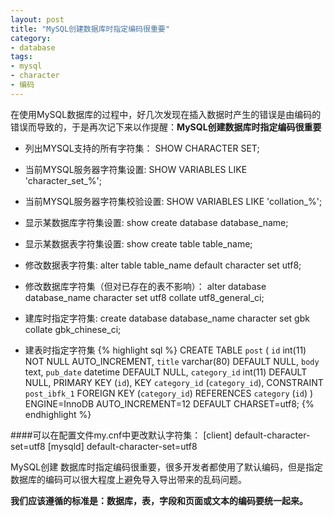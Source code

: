 ```yaml
---
layout: post
title: "MySQL创建数据库时指定编码很重要"
category:
- database 
tags:
- mysql
- character
- 编码
---
```

在使用MySQL数据库的过程中，好几次发现在插入数据时产生的错误是由编码的错误而导致的，于是再次记下来以作提醒：**MySQL创建数据库时指定编码很重要**

+ 列出MYSQL支持的所有字符集：
	SHOW CHARACTER SET;

+ 当前MYSQL服务器字符集设置:
	SHOW VARIABLES LIKE 'character_set_%';

+ 当前MYSQL服务器字符集校验设置:
	SHOW VARIABLES LIKE 'collation_%';

+ 显示某数据库字符集设置:
	show create database database_name;

+ 显示某数据表字符集设置:
	show create table table_name;

+ 修改数据表字符集:
	alter table table_name default character set utf8;

+ 修改数据库字符集（但对已存在的表不影响）：
	alter database database_name character set utf8 collate utf8_general_ci;

+ 建库时指定字符集:
	create database database_name character set gbk collate gbk_chinese_ci;

+ 建表时指定字符集 
{% highlight sql %}
 CREATE TABLE `post` (
  `id` int(11) NOT NULL AUTO_INCREMENT,
  `title` varchar(80) DEFAULT NULL,
  `body` text,
  `pub_date` datetime DEFAULT NULL,
  `category_id` int(11) DEFAULT NULL,
  PRIMARY KEY (`id`),
  KEY `category_id` (`category_id`),
  CONSTRAINT `post_ibfk_1` FOREIGN KEY (`category_id`) REFERENCES `category` (`id`)
) ENGINE=InnoDB AUTO_INCREMENT=12 DEFAULT CHARSET=utf8;
{% endhighlight %}

####可以在配置文件my.cnf中更改默认字符集： 
	[client] 
	default-character-set=utf8 
	[mysqld] 
	default-character-set=utf8


MySQL创建 数据库时指定编码很重要，很多开发者都使用了默认编码，但是指定数据库的编码可以很大程度上避免导入导出带来的乱码问题。

**我们应该遵循的标准是：数据库，表，字段和页面或文本的编码要统一起来。**
